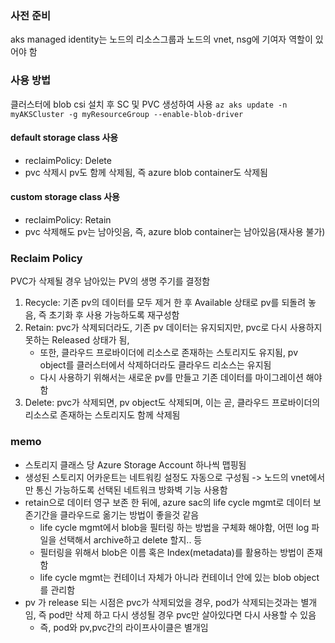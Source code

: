 ### 사전 준비
aks managed identity는 노드의 리소스그룹과 노드의 vnet, nsg에 기여자 역할이 있어야 함

### 사용 방법
클러스터에 blob csi 설치 후 SC 및 PVC 생성하여 사용
    ```
    az aks update -n myAKSCluster -g myResourceGroup --enable-blob-driver
    ```
#### default storage class 사용
- reclaimPolicy: Delete
- pvc 삭제시 pv도 함께 삭제됨, 즉 azure blob container도 삭제됨

#### custom storage class 사용
- reclaimPolicy: Retain
- pvc 삭제해도 pv는 남아잇음, 즉, azure blob container는 남아있음(재사용 불가)

### Reclaim Policy
PVC가 삭제될 경우 남아있는 PV의 생명 주기를 결정함
1. Recycle: 기존 pv의 데이터를 모두 제거 한 후 Available 상태로 pv를 되돌려 놓음, 즉 초기화 후 사용 가능하도록 재구성함
2. Retain: pvc가 삭제되더라도, 기존 pv 데이터는 유지되지만, pvc로 다시 사용하지 못하는 Released 상태가 됨, 
    - 또한, 클라우드 프로바이더에 리소스로 존재하는 스토리지도 유지됨, pv object를 클러스터에서 삭제하더라도 클라우드 리소스는 유지됨
    - 다시 사용하기 위해서는 새로운 pv를 만들고 기존 데이터를 마이그레이션 해야 함
3. Delete: pvc가 삭제되면, pv object도 삭제되며, 이는 곧, 클라우드 프로바이더의 리소스로 존재하는 스토리지도 함께 삭제됨

### memo
- 스토리지 클래스 당 Azure Storage Account 하나씩 맵핑됨
- 생성된 스토리지 어카운트는 네트워킹 설정도 자동으로 구성됨 -> 노드의 vnet에서만 통신 가능하도록 선택된 네트워크 방화벽 기능 사용함
- retain으로 데이터 영구 보존 한 뒤에, azure sac의 life cycle mgmt로 데이터 보존기간을 클라우드로 옮기는 방법이 좋을것 같음
    - life cycle mgmt에서 blob을 필터링 하는 방법을 구체화 해야함, 어떤 log 파일을 선택해서 archive하고 delete 할지.. 등
    - 필터링을 위해서 blob은 이름 혹은 Index(metadata)를 활용하는 방법이 존재함
    - life cycle mgmt는 컨테이너 자체가 아니라 컨테이너 안에 있는 blob object를 관리함
- pv 가 release 되는 시점은 pvc가 삭제되었을 경우, pod가 삭제되는것과는 별개임, 즉 pod만 삭제 하고 다시 생성될 경우 pvc만 살아있다면 다시 사용할 수 있음
    - 즉, pod와 pv,pvc간의 라이프사이클은 별개임





